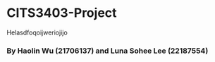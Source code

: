 # CITS3403-Project

Helasdfoqoijweriojijo

### By Haolin Wu (21706137) and Luna Sohee Lee (22187554)